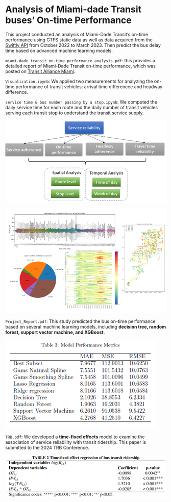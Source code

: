 # Analysis of Miami-dade Transit buses’ On-time Performance
 
 This project conducted an analysis of Miami-Dade Transit’s on-time performance using GTFS static data as well as data acquired from the [Swiftly API](https://github.com/Anran0716/miami-ontime/assets/85720119/46cd392a-0608-4363-b28e-2e7dfc69968c) from October 2022 to March 2023. Then predict the bus delay time based on advanced machine learning models. 
 
 `miami-dade transit on-time performance analysis.pdf`: this provides a detailed report of Miami-Dade Transit on-time performance, which was posted on [Transit Alliance Miami](https://www.transitalliance.miami/mobilityscorecard2023). 

`Visualization.ipynb`:  We applied two measurements for analyzing the on-time performance of transit vehicles: arrival time differencee and headway difference. 

`service time & bus number passing by a stop.ipynb`: We computed the daily service time for each route and the daily number of transit vehicles serving each transit stop to understand the transit service supply.

![image](https://github.com/Anran0716/miami-ontime/blob/main/flowchart.jpg)

![image](https://github.com/Anran0716/miami-ontime/blob/main/ontime.PNG)

`Project_Report.pdf`: This study predicted the bus on-time performance based on several machine learning models, including **decision tree, random forest, support vector machine, and XGBoost**.

![image](https://github.com/Anran0716/miami-ontime/blob/main/table.PNG)

`TRB.pdf`: We developed a **time-fixed effects** model to examine the association of service reliability with transit ridership. This paper is submitted to the 2024 TRB Conference. 

![image](https://github.com/Anran0716/miami-ontime/blob/main/table2.png)
